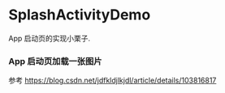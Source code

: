 # SplashActivityDemo
App 启动页的实现小栗子.

### App 启动页加载一张图片

参考 https://blog.csdn.net/jdfkldjlkjdl/article/details/103816817

